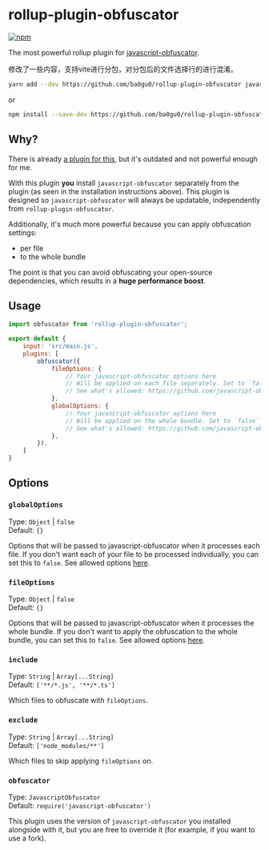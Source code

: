 # rollup-plugin-obfuscator

[![npm](https://img.shields.io/npm/v/rollup-plugin-obfuscator)](https://www.npmjs.com/package/rollup-plugin-obfuscator)

The most powerful rollup plugin for [javascript-obfuscator](https://github.com/javascript-obfuscator/javascript-obfuscator).

修改了一些内容，支持vite进行分包，对分包后的文件选择行的进行混淆。

```sh
yarn add --dev https://github.com/ba0gu0/rollup-plugin-obfuscator javascript-obfuscator
```

or

```sh
npm install --save-dev https://github.com/ba0gu0/rollup-plugin-obfuscator javascript-obfuscator
```

## Why?

There is already [a plugin for this](https://github.com/javascript-obfuscator/rollup-plugin-javascript-obfuscator), but it's outdated and not powerful enough for me.

With this plugin **you** install `javascript-obfuscator` separately from the plugin (as seen in the installation instructions above). This plugin is designed so `javascript-obfuscator` will always be updatable, independently from `rollup-plugin-obfuscator`.

Additionally, it's much more powerful because you can apply obfuscation settings:

- per file
- to the whole bundle

The point is that you can avoid obfuscating your open-source dependencies, which results in a **huge performance boost**.

## Usage

```js
import obfuscator from 'rollup-plugin-obfuscator';

export default {
	input: 'src/main.js',
	plugins: [
		obfuscator({
			fileOptions: {
				// Your javascript-obfuscator options here
				// Will be applied on each file separately. Set to `false` to disable
				// See what's allowed: https://github.com/javascript-obfuscator/javascript-obfuscator
			},
			globalOptions: {
				// Your javascript-obfuscator options here
				// Will be applied on the whole bundle. Set to `false` to disable
				// See what's allowed: https://github.com/javascript-obfuscator/javascript-obfuscator
			},
		}),
	]
}
```

## Options

### `globalOptions`

Type: `Object` | `false`<br/>
Default: `{}`

Options that will be passed to javascript-obfuscator when it processes each file. If you don't want each of your file to be processed individually, you can set this to `false`.
See allowed options [here](https://github.com/javascript-obfuscator/javascript-obfuscator).

### `fileOptions`

Type: `Object` | `false`<br/>
Default: `{}`

Options that will be passed to javascript-obfuscator when it processes the whole bundle. If you don't want to apply the obfuscation to the whole bundle, you can set this to `false`.
See allowed options [here](https://github.com/javascript-obfuscator/javascript-obfuscator).

### `include`

Type: `String` | `Array[...String]`<br/>
Default: `['**/*.js', '**/*.ts']`

Which files to obfuscate with `fileOptions`.

### `exclude`

Type: `String` | `Array[...String]`<br/>
Default: `['node_modules/**']`

Which files to skip applying `fileOptions` on.

### `obfuscator`

Type: `JavascriptObfuscator`<br/>
Default: `require('javascript-obfuscator')`

This plugin uses the version of `javascript-obfuscator` you installed alongside with it, but you are free to override it (for example, if you want to use a fork).
